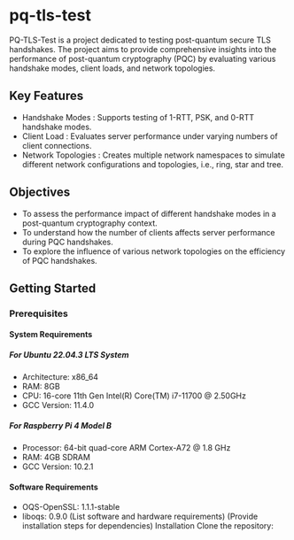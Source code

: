 # pq-tls-test

PQ-TLS-Test is a project dedicated to testing post-quantum secure TLS handshakes. The project aims to provide comprehensive insights into the performance of post-quantum cryptography (PQC) by evaluating various handshake modes, client loads, and network topologies.

## Key Features
* Handshake Modes : Supports testing of 1-RTT, PSK, and 0-RTT handshake modes.  
* Client Load : Evaluates server performance under varying numbers of client connections.  
* Network Topologies : Creates multiple network namespaces to simulate different network configurations and topologies, i.e., ring, star and tree.

## Objectives
* To assess the performance impact of different handshake modes in a post-quantum cryptography context.  
* To understand how the number of clients affects server performance during PQC handshakes.  
* To explore the influence of various network topologies on the efficiency of PQC handshakes.  

## Getting Started
### Prerequisites

#### System Requirements
##### For Ubuntu 22.04.3 LTS System
* Architecture: x86_64
* RAM: 8GB
* CPU: 16-core 11th Gen Intel(R) Core(TM) i7-11700 @ 2.50GHz
* GCC Version: 11.4.0
##### For Raspberry Pi 4 Model B
* Processor: 64-bit quad-core ARM Cortex-A72 @ 1.8 GHz
* RAM: 4GB SDRAM
* GCC Version: 10.2.1
#### Software Requirements
* OQS-OpenSSL: 1.1.1-stable
* liboqs: 0.9.0
(List software and hardware requirements)
(Provide installation steps for dependencies)
Installation
Clone the repository: